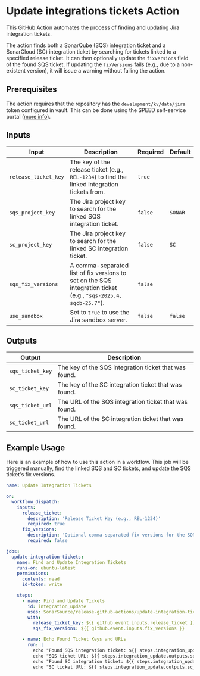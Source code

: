 # Update integrations tickets Action

This GitHub Action automates the process of finding and updating Jira integration tickets.

The action finds both a SonarQube (SQS) integration ticket and a SonarCloud (SC) integration ticket by searching for
tickets linked to a specified release ticket. It can then optionally update the `fixVersions` field of the found SQS
ticket. If updating the `fixVersions` fails (e.g., due to a non-existent version), it will issue a warning without
failing the action.

## Prerequisites

The action requires that the repository has the `development/kv/data/jira` token configured in vault.
This can be done using the SPEED self-service
portal ([more info](https://xtranet-sonarsource.atlassian.net/wiki/spaces/Platform/pages/3553787989/Manage+Vault+Policy+-+SPEED)).

## Inputs

| Input                | Description                                                                                                    | Required | Default |
|----------------------|----------------------------------------------------------------------------------------------------------------|----------|---------|
| `release_ticket_key` | The key of the release ticket (e.g., `REL-1234`) to find the linked integration tickets from.                  | `true`   |         |
| `sqs_project_key`    | The Jira project key to search for the linked SQS integration ticket.                                          | `false`  | `SONAR` |
| `sc_project_key`     | The Jira project key to search for the linked SC integration ticket.                                           | `false`  | `SC`    |
| `sqs_fix_versions`   | A comma-separated list of fix versions to set on the SQS integration ticket (e.g., `"sqs-2025.4, sqcb-25.7"`). | `false`  |         |
| `use_sandbox`        | Set to `true` to use the Jira sandbox server.                                                                  | `false`  | `false` |

## Outputs

| Output           | Description                                           |
|------------------|-------------------------------------------------------|
| `sqs_ticket_key` | The key of the SQS integration ticket that was found. |
| `sc_ticket_key`  | The key of the SC integration ticket that was found.  |
| `sqs_ticket_url` | The URL of the SQS integration ticket that was found. |
| `sc_ticket_url`  | The URL of the SC integration ticket that was found.  |

## Example Usage

Here is an example of how to use this action in a workflow. This job will be triggered manually, find the linked SQS and
SC tickets, and update the SQS ticket's fix versions.

```yaml
name: Update Integration Tickets

on:
  workflow_dispatch:
    inputs:
      release_ticket:
        description: 'Release Ticket Key (e.g., REL-1234)'
        required: true
      fix_versions:
        description: 'Optional comma-separated fix versions for the SONAR ticket'
        required: false

jobs:
  update-integration-tickets:
    name: Find and Update Integration Tickets
    runs-on: ubuntu-latest
    permissions:
      contents: read
      id-token: write

    steps:
      - name: Find and Update Tickets
        id: integration_update
        uses: SonarSource/release-github-actions/update-integration-tickets@master
        with:
          release_ticket_key: ${{ github.event.inputs.release_ticket }}
          sqs_fix_versions: ${{ github.event.inputs.fix_versions }}

      - name: Echo Found Ticket Keys and URLs
        run: |
          echo "Found SQS integration ticket: ${{ steps.integration_update.outputs.sqs_ticket_key }}"
          echo "SQS ticket URL: ${{ steps.integration_update.outputs.sqs_ticket_url }}"
          echo "Found SC integration ticket: ${{ steps.integration_update.outputs.sc_ticket_key }}"
          echo "SC ticket URL: ${{ steps.integration_update.outputs.sc_ticket_url }}"
```
